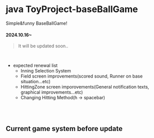 # java ToyProject-baseBallGame
Simple&amp;funny BaseBallGame!

#### 2024.10.16~
> It will be updated soon..

<br>

+ expected renewal list
  + Inning Selection System
  + Field screen improvements(scored sound, Runner on base situation...etc)
  + HittingZone screen imporovements(General notification texts, graphical improvements...etc)
  + Changing Hitting Method(h -> spacebar)

<br>
<br>
  
## Current game system before update
